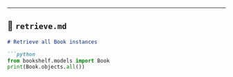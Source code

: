 
---

## 📄 `retrieve.md`

```markdown
# Retrieve all Book instances

```python
from bookshelf.models import Book
print(Book.objects.all())
